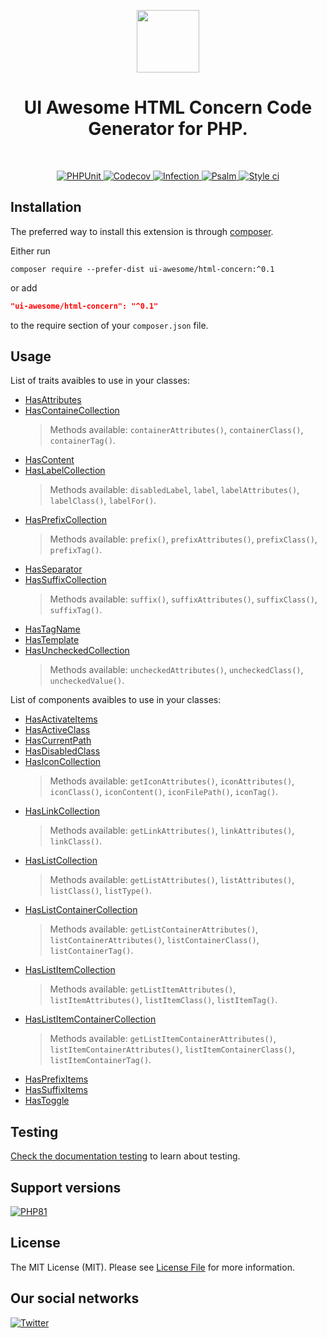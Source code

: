 
<p align="center">
    <a href="https://github.com/ui-awesome/html-concern" target="_blank">
        <img src="https://avatars.githubusercontent.com/u/121752654?s=200&v=4" height="100px">
    </a>
    <h1 align="center">UI Awesome HTML Concern Code Generator for PHP.</h1>
    <br>
</p>

<p align="center">
    <a href="https://github.com/ui-awesome/html-concern/actions/workflows/build.yml" target="_blank">
        <img src="https://github.com/ui-awesome/html-concern/actions/workflows/build.yml/badge.svg" alt="PHPUnit">
    </a>
    <a href="https://codecov.io/gh/ui-awesome/html-concern" target="_blank">
        <img src="https://codecov.io/gh/ui-awesome/html-concern/graph/badge.svg?token=H0E4D7157X" alt="Codecov">
    </a>
    <a href="https://dashboard.stryker-mutator.io/reports/github.com/ui-awesome/html-concern/main" target="_blank">
        <img src="https://img.shields.io/endpoint?style=flat&url=https%3A%2F%2Fbadge-api.stryker-mutator.io%2Fgithub.com%2Fui-awesome%2Fhtml-concern%2Fmain" alt="Infection">
    </a>
    <a href="https://github.com/ui-awesome/html-concern/actions/workflows/static.yml" target="_blank">
        <img src="https://github.com/ui-awesome/html-concern/actions/workflows/static.yml/badge.svg" alt="Psalm">
    </a>
    <a href="https://github.styleci.io/repos/767385551?branch=main">
        <img src="https://github.styleci.io/repos/767385551/shield?branch=main" alt="Style ci">
    </a>        
</p>

## Installation

The preferred way to install this extension is through [composer](https://getcomposer.org/download/).

Either run

```shell
composer require --prefer-dist ui-awesome/html-concern:^0.1
```

or add

```json
"ui-awesome/html-concern": "^0.1"
```

to the require section of your `composer.json` file. 

## Usage

List of traits avaibles to use in your classes:

- [HasAttributes](src/HasAttributes.php)
- [HasContaineCollection](src/HasContainerCollection.php)
  > Methods available: `containerAttributes()`, `containerClass()`, `containerTag()`.
- [HasContent](src/HasContent.php)
- [HasLabelCollection](src/HasLabelCollection.php)
  > Methods available: `disabledLabel`, `label`, `labelAttributes()`, `labelClass()`, `labelFor()`.
- [HasPrefixCollection](src/HasPrefixCollection.php)
  > Methods available: `prefix()`, `prefixAttributes()`, `prefixClass()`, `prefixTag()`.
- [HasSeparator](src/HasSeparator.php)
- [HasSuffixCollection](src/HasSuffixCollection.php)
  > Methods available: `suffix()`, `suffixAttributes()`, `suffixClass()`, `suffixTag()`.
- [HasTagName](src/HasTagName.php)
- [HasTemplate](src/HasTemplate.php)
- [HasUncheckedCollection](src/HasUncheckedCollection.php)
  > Methods available: `uncheckedAttributes()`, `uncheckedClass()`, `uncheckedValue()`.

List of components avaibles to use in your classes:

- [HasActivateItems](src/Component/HasActivateItems.php)
- [HasActiveClass](src/Component/HasActiveClass.php)
- [HasCurrentPath](src/Component/HasCurrentPath.php)
- [HasDisabledClass](src/Component/HasDisabledClass.php)
- [HasIconCollection](src/Component/HasIconCollection.php)
  > Methods available: `getIconAttributes()`, `iconAttributes()`, `iconClass()`, `iconContent()`, `iconFilePath()`, `iconTag()`.
- [HasLinkCollection](src/Component/HasLinkCollection.php)
  > Methods available: `getLinkAttributes()`, `linkAttributes()`, `linkClass()`.
- [HasListCollection](src/Component/HasListCollection.php)
  > Methods available: `getListAttributes()`, `listAttributes()`, `listClass()`, `listType()`.
- [HasListContainerCollection](src/Component/HasListContainerCollection.php)
  > Methods available: `getListContainerAttributes()`, `listContainerAttributes()`, `listContainerClass()`, `listContainerTag()`.
- [HasListItemCollection](src/Component/HasListItemCollection.php)
  > Methods available: `getListItemAttributes()`, `listItemAttributes()`, `listItemClass()`, `listItemTag()`.
- [HasListItemContainerCollection](src/Component/HasListItemContainerCollection.php)
  > Methods available: `getListItemContainerAttributes()`, `listItemContainerAttributes()`, `listItemContainerClass()`, `listItemContainerTag()`.
- [HasPrefixItems](src/Component/HasPrefixItems.php)
- [HasSuffixItems](src/Component/HasSuffixItems.php)
- [HasToggle](src/Component/HasToggle.php)

## Testing

[Check the documentation testing](docs/testing.md) to learn about testing.

## Support versions

[![PHP81](https://img.shields.io/badge/PHP-%3E%3D8.1-787CB5)](https://www.php.net/releases/8.1/en.php)

## License

The MIT License (MIT). Please see [License File](LICENSE) for more information.

## Our social networks

[![Twitter](https://img.shields.io/badge/twitter-follow-1DA1F2?logo=twitter&logoColor=1DA1F2&labelColor=555555?style=flat)](https://twitter.com/Terabytesoftw)
